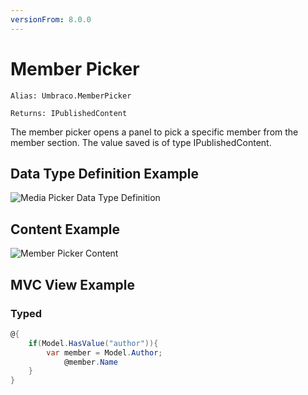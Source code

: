 ```yaml
---
versionFrom: 8.0.0
---
```


# Member Picker

`Alias: Umbraco.MemberPicker`

`Returns: IPublishedContent`

The member picker opens a panel to pick a specific member from the member section. The value saved is of type IPublishedContent.

## Data Type Definition Example

![Media Picker Data Type Definition](images/Member-Picker-DataType-v8.png)

## Content Example 

![Member Picker Content](images/Member-Picker-Content-v8.png)

## MVC View Example

### Typed

```csharp
@{
    if(Model.HasValue("author")){
        var member = Model.Author;
            @member.Name
    }
}
```
